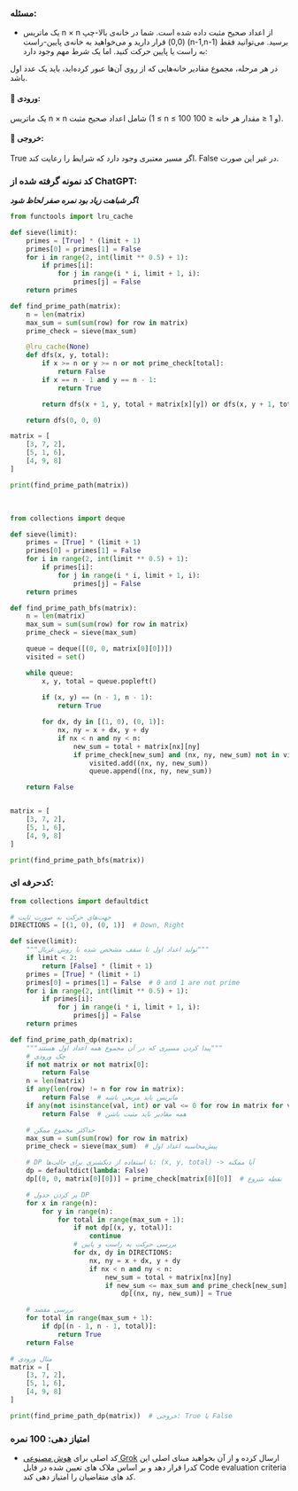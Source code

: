 ### مسئله:
- یک ماتریس n × n از اعداد صحیح مثبت داده شده است. شما در خانه‌ی بالا-چپ (0,0) قرار دارید و می‌خواهید به خانه‌ی پایین-راست (n-1,n-1) برسید. می‌توانید فقط به راست یا پایین حرکت کنید. اما یک شرط مهم وجود دارد:

در هر مرحله، مجموع مقادیر خانه‌هایی که از روی آن‌ها عبور کرده‌اید، باید یک عدد اول باشد.

#### 🔹 ورودی:
یک ماتریس n × n شامل اعداد صحیح مثبت (1 ≤ n ≤ 100 و 1 ≤ مقدار هر خانه ≤ 100).
#### 🔹 خروجی:
True اگر مسیر معتبری وجود دارد که شرایط را رعایت کند.
False در غیر این صورت.


### کد نمونه گرفته شده از ChatGPT:

*‍‍‍**اگر شباهت زیاد بود نمره صفر لحاظ شود***


```python
from functools import lru_cache

def sieve(limit):
    primes = [True] * (limit + 1)
    primes[0] = primes[1] = False
    for i in range(2, int(limit ** 0.5) + 1):
        if primes[i]:
            for j in range(i * i, limit + 1, i):
                primes[j] = False
    return primes

def find_prime_path(matrix):
    n = len(matrix)
    max_sum = sum(sum(row) for row in matrix)
    prime_check = sieve(max_sum)

    @lru_cache(None)
    def dfs(x, y, total):
        if x >= n or y >= n or not prime_check[total]:
            return False
        if x == n - 1 and y == n - 1:
            return True

        return dfs(x + 1, y, total + matrix[x][y]) or dfs(x, y + 1, total + matrix[x][y])

    return dfs(0, 0, 0)

matrix = [
    [3, 7, 2],
    [5, 1, 6],
    [4, 9, 8]
]

print(find_prime_path(matrix))

```

‍‍‍
```python
from collections import deque

def sieve(limit):
    primes = [True] * (limit + 1)
    primes[0] = primes[1] = False
    for i in range(2, int(limit ** 0.5) + 1):
        if primes[i]:
            for j in range(i * i, limit + 1, i):
                primes[j] = False
    return primes

def find_prime_path_bfs(matrix):
    n = len(matrix)
    max_sum = sum(sum(row) for row in matrix)
    prime_check = sieve(max_sum)

    queue = deque([(0, 0, matrix[0][0])])
    visited = set()

    while queue:
        x, y, total = queue.popleft()
        
        if (x, y) == (n - 1, n - 1):
            return True

        for dx, dy in [(1, 0), (0, 1)]:
            nx, ny = x + dx, y + dy
            if nx < n and ny < n:
                new_sum = total + matrix[nx][ny]
                if prime_check[new_sum] and (nx, ny, new_sum) not in visited:
                    visited.add((nx, ny, new_sum))
                    queue.append((nx, ny, new_sum))

    return False


matrix = [
    [3, 7, 2],
    [5, 1, 6],
    [4, 9, 8]
]

print(find_prime_path_bfs(matrix))
```



### کدحرفه ای:

```python
from collections import defaultdict

# جهت‌های حرکت به صورت ثابت
DIRECTIONS = [(1, 0), (0, 1)]  # Down, Right

def sieve(limit):
    """تولید اعداد اول تا سقف مشخص شده با روش غربال"""
    if limit < 2:
        return [False] * (limit + 1)
    primes = [True] * (limit + 1)
    primes[0] = primes[1] = False  # 0 and 1 are not prime
    for i in range(2, int(limit ** 0.5) + 1):
        if primes[i]:
            for j in range(i * i, limit + 1, i):
                primes[j] = False
    return primes

def find_prime_path_dp(matrix):
    """پیدا کردن مسیری که در آن مجموع همه اعداد اول هستند"""
    # چک ورودی
    if not matrix or not matrix[0]:
        return False
    n = len(matrix)
    if any(len(row) != n for row in matrix):
        return False  # ماتریس باید مربعی باشه
    if any(not isinstance(val, int) or val <= 0 for row in matrix for val in row):
        return False  # همه مقادیر باید مثبت باشن

    # حداکثر مجموع ممکن
    max_sum = sum(sum(row) for row in matrix)
    prime_check = sieve(max_sum)  # پیش‌محاسبه اعداد اول

    # DP با استفاده از دیکشنری برای حالت‌ها: (x, y, total) -> آیا ممکنه
    dp = defaultdict(lambda: False)
    dp[(0, 0, matrix[0][0])] = prime_check[matrix[0][0]]  # نقطه شروع

    # پر کردن جدول DP
    for x in range(n):
        for y in range(n):
            for total in range(max_sum + 1):
                if not dp[(x, y, total)]:
                    continue
                # بررسی حرکت به راست و پایین
                for dx, dy in DIRECTIONS:
                    nx, ny = x + dx, y + dy
                    if nx < n and ny < n:
                        new_sum = total + matrix[nx][ny]
                        if new_sum <= max_sum and prime_check[new_sum]:
                            dp[(nx, ny, new_sum)] = True

    # بررسی مقصد
    for total in range(max_sum + 1):
        if dp[(n - 1, n - 1, total)]:
            return True
    return False

# مثال ورودی
matrix = [
    [3, 7, 2],
    [5, 1, 6],
    [4, 9, 8]
]

print(find_prime_path_dp(matrix))  # خروجی: True یا False

```


### امتیاز دهی: 100 نمره
- کد اصلی برای [هوش مصنوعی Grok](www.grok.com) ارسال کرده و از آن بخواهید مبنای اصلی این کدرا قرار دهد و بر اساس ملاک های تعیین شده در فایل Code evaluation criteria کد های متقاضیان را امتیاز دهی کند.